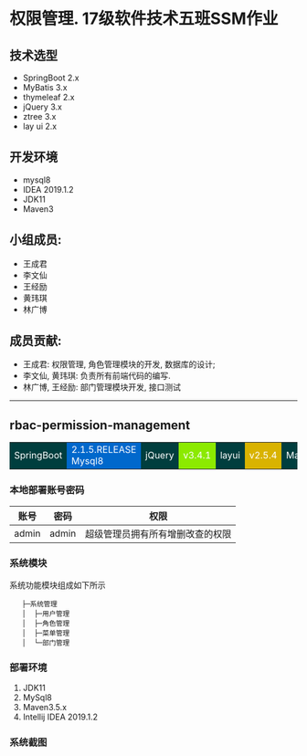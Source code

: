 # 权限管理. 17级软件技术五班SSM作业

## 技术选型
- SpringBoot 2.x
- MyBatis 3.x
- thymeleaf 2.x
- jQuery 3.x
- ztree 3.x
- lay ui 2.x

## 开发环境
- mysql8
- IDEA 2019.1.2
- JDK11
- Maven3

## 小组成员: 
- 王成君
- 李文仙
- 王经励
- 黄玮琪
- 林广博

## 成员贡献: 
- 王成君: 权限管理, 角色管理模块的开发, 数据库的设计;
- 李文仙, 黄玮琪: 负责所有前端代码的编写.
- 林广博, 王经励: 部门管理模块开发, 接口测试


---

## rbac-permission-management 

<table >
  <tr>
    <td bgcolor=#003e3e><font color=#ffffff size=3>SpringBoot</font></td>
      <td bgcolor=#0068cc><font color=#ffffff size=3>2.1.5.RELEASE Mysql8</font></td>
       <td bgcolor=#003e3e><font color=#ffffff size=3>jQuery</font></td>
      <td bgcolor=#8cea00><font color=#ffffff size=3>v3.4.1</font></td>
       <td bgcolor=#003e3e><font color=#ffffff size=3>layui</font></td>
      <td bgcolor=#d9b300><font color=#ffffff size=3>v2.5.4</font></td>
       <td bgcolor=#003e3e><font color=#ffffff size=3>Maven</font></td>
      <td bgcolor=#ff5809><font color=#ffffff size=3>3.5.x </font></td>
       <td bgcolor=#003e3e><font color=#ffffff size=3>intellij IDEA </font></td>
      <td bgcolor=#82d900><font color=#ffffff size=3>2019.1.2  </font></td>
  </tr>
</table>

### 本地部署账号密码

|     账号        |         密码                  |权限                      |
|----------------|-------------------------------|-----------------------------|
|admin           |               admin           |超级管理员拥有所有增删改查的权限        

### 系统模块
系统功能模块组成如下所示

  

	   ├─系统管理
	   │  ├─用户管理
	   │  ├─角色管理
	   │  ├─菜单管理
	   │  └─部门管理
	 

###  部署环境

 1. JDK11
 2. MySql8
 3. Maven3.5.x
 4. Intellij IDEA 2019.1.2

### 系统截图
